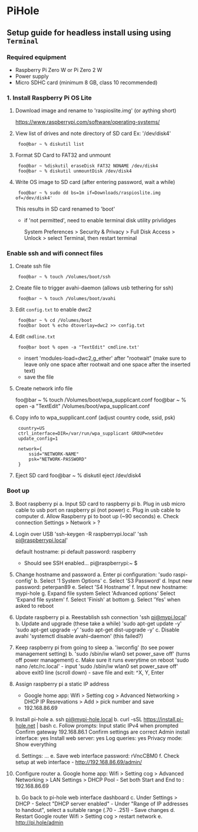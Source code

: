 # PiHole

## Setup guide for headless install using using ```Terminal```

### Required equipment
 - Raspberry Pi Zero W or Pi Zero 2 W
 - Power supply
 - Micro SDHC card (minimum 8 GB, class 10 recommended)

 ### 1. Install Raspberry Pi OS Lite

1. Download image and rename to 'raspioslite.img' (or aything short)

    https://www.raspberrypi.com/software/operating-systems/

2. View list of drives and note directory of SD card Ex: '/dev/disk4'

        foo@bar ~ % diskutil list

3. Format SD Card to FAT32 and unmount

        foo@bar ~ %diskutil eraseDisk FAT32 NONAME /dev/disk4
        foo@bar ~ % diskutil unmountDisk /dev/disk4

4. Write OS image to SD card (after entering password, wait a while)

        foo@bar ~ % sudo dd bs=1m if=Downloads/raspioslite.img of=/dev/disk4'

    This results in SD card renamed to 'boot'

    - if 'not permitted', need to enable terminal disk utility privlidges

        System Preferences > Security & Privacy > Full Disk Access > Unlock > select Terminal, then restart terminal

### Enable ssh and wifi connect files

1. Create ssh file

        foo@bar ~ % touch /Volumes/boot/ssh

2. Create file to trigger avahi-daemon (allows usb tethering for ssh)

        foo@bar ~ % touch /Volumes/boot/avahi

3. Edit ```config.txt``` to enable dwc2

        foo@bar ~ % cd /Volumes/boot
        foo@bar boot % echo dtoverlay=dwc2 >> config.txt

4. Edit ```cmdline.txt```

        foo@bar boot % open -a "TextEdit" cmdline.txt'

    - insert 'modules-load=dwc2,g_ether' after "rootwait" (make sure to leave only one space after rootwait and one space after the inserted text)
    - save the file

5. Create network info file

    foo@bar ~ % touch /Volumes/boot/wpa_supplicant.conf
    foo@bar ~ % open -a "TextEdit" /Volumes/boot/wpa_supplicant.conf

6. Copy info to wpa_supplicant.conf (adjust country code, ssid, psk)

        country=US
        ctrl_interface=DIR=/var/run/wpa_supplicant GROUP=netdev
        update_config=1

        network={
            ssid="NETWORK-NAME"
            psk="NETWORK-PASSWORD"
        }

7. Eject SD card
    foo@bar ~ % diskutil eject /dev/disk4

### Boot up 

3. Boot raspberry pi
    a. Input SD card to raspberry pi
    b. Plug in usb micro cable to usb port on raspberry pi (not power)
    c. Plug in usb cable to computer
    d. Allow Raspberry pi to boot up (~90 seconds)
    e. Check connection
        Settings > Network > ?

4. Login over USB
    'ssh-keygen -R raspberrypi.local'
    'ssh pi@raspberrypi.local'

    default hostname: pi
    default password: raspberry

    - Should see SSH enabled...
        pi@raspberrypi:~ $ 

5. Change hostname and password
    a. Enter pi configuration: 'sudo raspi-config'
    b. Select '1 System Options'
    c. Select 'S3 Password'
    d. Input new password: peterpan89
    e. Select 'S4 Hostname'
    f. Input new hostname: mypi-hole
    g. Expand file system
        Select 'Advanced options'
        Select 'Expand file system'
    f. Select 'Finish' at bottom
    g. Select 'Yes' when asked to reboot

6. Update raspberry pi
    a. Reestablish ssh connection
        'ssh pi@mypi.local'
    b. Update and upgrade (these take a while)
        'sudo apt-get update -y'
        'sudo apt-get upgrade -y'
        'sudo apt-get dist-upgrade -y'
    c. Disable avahi
        'systemctl disable avahi-daemon' (this failed?)

10. Keep raspberry pi from going to sleep
    a. 'iwconfig' (to see power management setting)
    b. 'sudo /sbin/iw wlan0 set power_save off' (turns off power management)
    c. Make sure it runs everytime on reboot
        'sudo nano /etc/rc.local'
        - input 'sudo /sbin/iw wlan0 set power_save off' above exit0 line (scroll down)
        - save file and exit: ^X, Y, Enter

11. Assign raspberry pi a static IP address
    - Google home app: Wifi > Setting cog > Advanced Networking > DHCP IP Resrevations > Add > pick number and save
    - 192.168.86.69

12. Install pi-hole
    a. ssh pi@mypi-hole.local
    b. curl -sSL https://install.pi-hole.net | bash
    c. Follow prompts:
        Input static IPv4 when prompted
        Confirm gateway 192.168.86.1
        Confirm settings are correct
        Admin install interface: yes
        Install web server: yes
        Log queries: yes
        Privacy mode: Show everything
        
    d. Settings: ...
    e. Save web interface password: rVncCBM0
    f. Check setup at web interface
        - http://192.168.86.69/admin/



13. Configure router
    a. Google home app: Wifi > Setting cog > Advanced Networking > LAN Settings > DHCP Pool
        - Set both Start and End to : 192.168.86.69

    b. Go back to pi-hole web interface dashboard
    c. Under Settings > DHCP
        - Select "DHCP server enabled"
        - Under "Range of IP addresses to handout", select a suitable range (.70 - .251)
        - Save changes
    d. Restart Google router Wifi > Setting cog > restart network
    e. http://pi.hole/admin
